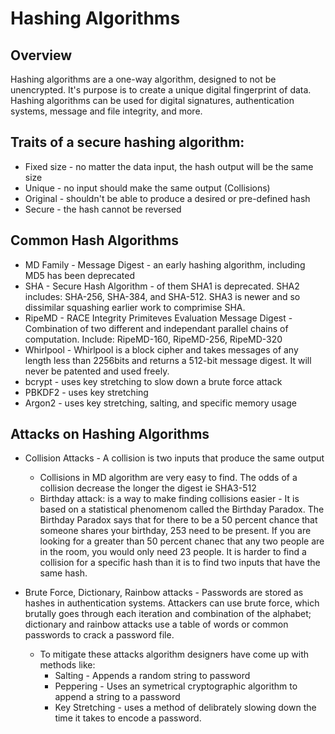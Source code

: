 # Hashing Algorithms 

## Overview

Hashing algorithms are a one-way algorithm, designed to not be unencrypted.  It's purpose is to create a unique digital fingerprint of data.
Hashing algorithms can be used for digital signatures, authentication systems, message and file integrity, and more.


## Traits of a secure hashing algorithm:

  - Fixed size - no matter the data input, the hash output will be the same size
  - Unique - no input should make the same output (Collisions)
  - Original - shouldn't be able to produce a desired or pre-defined hash
  - Secure - the hash cannot be reversed
  

## Common Hash Algorithms

 - MD Family - Message Digest - an early hashing algorithm, including MD5 has been deprecated
 - SHA - Secure Hash Algorithm - of them SHA1 is deprecated.  SHA2 includes: SHA-256, SHA-384, and SHA-512.  SHA3 is newer and so dissimilar squashing earlier work to comprimise SHA.
 - RipeMD - RACE Integrity Primiteves Evaluation Message Digest - Combination of two different and independant parallel chains of computation.  Include: RipeMD-160, RipeMD-256, RipeMD-320
 - Whirlpool - Whirlpool is a block cipher and takes messages of any length less than 2256bits and returns a 512-bit message digest.  It will never be patented and used freely.
 - bcrypt - uses key stretching to slow down a brute force attack
 - PBKDF2 - uses key stretching
 - Argon2 - uses key stretching, salting, and specific memory usage


## Attacks on Hashing Algorithms

 - Collision Attacks - A collision is two inputs that produce the same output
    - Collisions in MD algorithm are very easy to find.  The odds of a collision decrease the longer the digest ie SHA3-512
    - Birthday attack: is a way to make finding collisions easier - It is based on a statistical phenomenom called the Birthday Paradox.  The Birthday Paradox says that for there to be a 50 percent chance that someone shares your birthday, 253 need to be present.  If you are looking for a greater than 50 percent chanec that any two people are in the room, you would only need 23 people.  It is harder to find a collision for a specific hash than it is to find two inputs that have the same hash.

 - Brute Force, Dictionary, Rainbow attacks - Passwords are stored as hashes in authentication systems.  Attackers can use brute force, which brutally goes through each iteration and combination of the alphabet; dictionary and rainbow attacks use a table of words or common passwords to crack a password file.
    - To mitigate these attacks algorithm designers have come up with methods like:
       - Salting - Appends a random string to password
       - Peppering - Uses an symetrical cryptographic algorithm to append a string to a password
       - Key Stretching - uses a method of delibrately slowing down the time it takes to encode a password.  